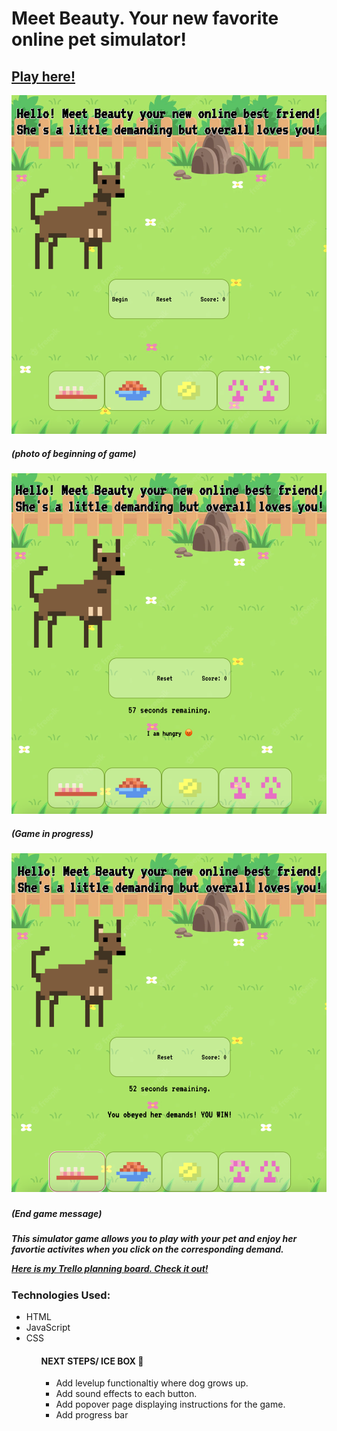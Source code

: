 <h1> Meet Beauty. Your new favorite online pet simulator!</h1>
<a href="https://beauty-simulator.netlify.app/"> <h2>Play here!</h2></a>

![Beginning Game](assets/Screenshot%202022-12-23%20at%201.35.44%20AM.png)
<h5>(photo of beginning of game)</h5>

![Game Progress](assets/Screenshot%202022-12-23%20at%201.36.04%20AM.png)
<h5>(Game in progress)<h5>

![End Game Message](assets/Screenshot%202022-12-23%20at%201.36.36%20AM.png)
<h5>(End game message)<h5>

<p> This simulator game allows you to play with your pet and enjoy her favortie activites when you click on the corresponding demand.</p>

<a href="https://trello.com/b/mKUxbXxO/pet-simulator"> Here is my Trello planning board. Check it out!</a>

<h3> Technologies Used: </h3>
<ul>
<li> HTML</li>
<li>JavaScript</li>
<li>CSS</li>
<ul>

<h4> NEXT STEPS/ ICE BOX 🧊</h4>
<ul>
<li> Add levelup functionaltiy where dog grows up.</li>
<li>Add sound effects to each button.</li>
<li>Add popover page displaying instructions for the game.</li>
<li>Add progress bar</li>
<ul>